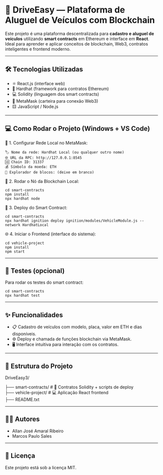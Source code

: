 🚗 DriveEasy — Plataforma de Aluguel de Veículos com Blockchain
================================================================

Este projeto é uma plataforma descentralizada para **cadastro e aluguel de veículos** utilizando **smart contracts** em Ethereum e interface em **React**.  
Ideal para aprender e aplicar conceitos de blockchain, Web3, contratos inteligentes e frontend moderno.

---

🛠️ Tecnologias Utilizadas
--------------------------
- ⚛️ React.js (interface web)
- 🔨 Hardhat (framework para contratos Ethereum)
- 💻 Solidity (linguagem dos smart contracts)
- 🦊 MetaMask (carteira para conexão Web3)
- 🟨 JavaScript / Node.js

---

💻 Como Rodar o Projeto (Windows + VS Code)
-------------------------------------------

🔁 1. Configurar Rede Local no MetaMask:

    🏷️ Nome da rede: Hardhat Local (ou qualquer outro nome)
    🌐 URL da RPC: http://127.0.0.1:8545
    🆔 Chain ID: 31337
    💰 Símbolo da moeda: ETH
    🧭 Explorador de blocos: (deixe em branco)

🧱 2. Rodar o Nó da Blockchain Local:

    cd smart-contracts
    npm install
    npx hardhat node

🚀 3. Deploy do Smart Contract:

    cd smart-contracts
    npx hardhat ignition deploy ignition/modules/VehicleModule.js --network HardhatLocal

🌐 4. Iniciar o Frontend (interface do sistema):

    cd vehicle-project
    npm install
    npm start

---

🧪 Testes (opcional)
--------------------
Para rodar os testes do smart contract:

    cd smart-contracts
    npx hardhat test

---

✨ Funcionalidades
------------------
- 📋 Cadastro de veículos com modelo, placa, valor em ETH e dias disponíveis.
- ⚙️ Deploy e chamada de funções blockchain via MetaMask.
- 🖥️ Interface intuitiva para interação com os contratos.

---

📁 Estrutura do Projeto
-----------------------
DriveEasy3/

├── smart-contracts/     # 📜 Contratos Solidity + scripts de deploy  
├── vehicle-project/     # 💻 Aplicação React frontend  
├── README.txt

---

👨‍🎓 Autores 
-----------------------
- Allan José Amaral Ribeiro
- Marcos Paulo Sales

---

📄 Licença
----------
Este projeto está sob a licença MIT.



